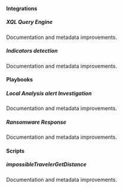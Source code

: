 
#### Integrations

##### XQL Query Engine

Documentation and metadata improvements.

##### Indicators detection

Documentation and metadata improvements.

#### Playbooks

##### Local Analysis alert Investigation

Documentation and metadata improvements.

##### Ransomware Response

Documentation and metadata improvements.

#### Scripts

##### impossibleTravelerGetDistance

Documentation and metadata improvements.
